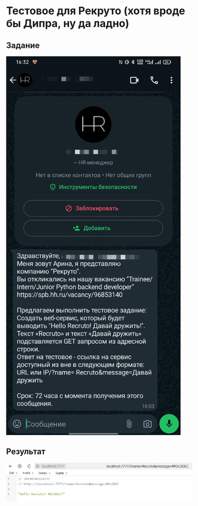 # Тестовое для Рекруто (хотя вроде бы Дипра, ну да ладно)

## Задание

![Задание](testscreen.jpg)

## Результат

![Результат](2024-05-06_16-42-33.png)